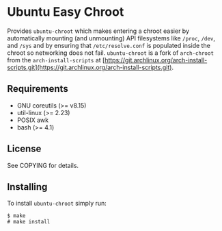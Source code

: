 # Ubuntu Easy Chroot

Provides `ubuntu-chroot` which makes entering a chroot easier by automatically
mounting (and unmounting) API filesystems like `/proc`, `/dev`, and `/sys` and
by ensuring that `/etc/resolve.conf` is populated inside the chroot so
networking does not fail.  `ubuntu-chroot` is a fork of `arch-chroot` from the
`arch-install-scripts` at
[https://git.archlinux.org/arch-install-scripts.git](https://git.archlinux.org/arch-install-scripts.git).

## Requirements

* GNU coreutils (>= v8.15)
* util-linux (>= 2.23)
* POSIX awk
* bash (>= 4.1)

## License

See COPYING for details.

## Installing

To install `ubuntu-chroot` simply run:

```
$ make
# make install
```
